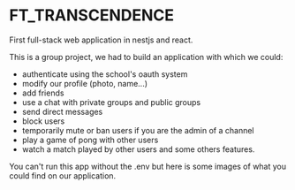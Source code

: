 # FT_TRANSCENDENCE
First full-stack web application in nestjs and react.

This is a group project, we had to build an application with which we could:
- authenticate using the school's oauth system
- modify our profile (photo, name...)
- add friends
- use a chat with private groups and public groups
- send direct messages
- block users
- temporarily mute or ban users if you are the admin of a channel
- play a game of pong with other users
- watch a match played by other users
and some others features.

You can't run this app without the .env but here is some images of what you could find on our application.
